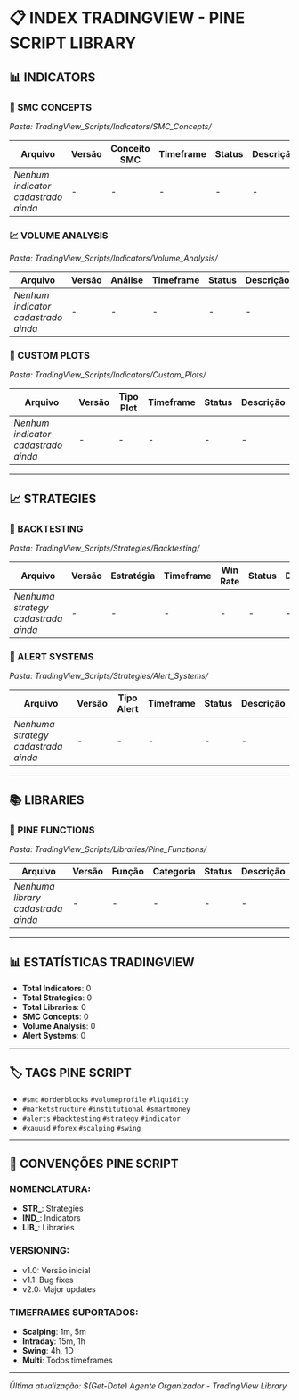 # 📋 INDEX TRADINGVIEW - PINE SCRIPT LIBRARY

## 📊 INDICATORS

### 🎯 SMC CONCEPTS
*Pasta: TradingView_Scripts/Indicators/SMC_Concepts/*

| Arquivo | Versão | Conceito SMC | Timeframe | Status | Descrição |
|---------|--------|--------------|-----------|--------|-----------|
| *Nenhum indicator cadastrado ainda* | - | - | - | - | - |

### 💹 VOLUME ANALYSIS
*Pasta: TradingView_Scripts/Indicators/Volume_Analysis/*

| Arquivo | Versão | Análise | Timeframe | Status | Descrição |
|---------|--------|---------|-----------|--------|-----------|
| *Nenhum indicator cadastrado ainda* | - | - | - | - | - |

### 🎨 CUSTOM PLOTS
*Pasta: TradingView_Scripts/Indicators/Custom_Plots/*

| Arquivo | Versão | Tipo Plot | Timeframe | Status | Descrição |
|---------|--------|-----------|-----------|--------|-----------|
| *Nenhum indicator cadastrado ainda* | - | - | - | - | - |

---

## 📈 STRATEGIES

### 🧪 BACKTESTING
*Pasta: TradingView_Scripts/Strategies/Backtesting/*

| Arquivo | Versão | Estratégia | Timeframe | Win Rate | Status | Descrição |
|---------|--------|------------|-----------|----------|--------|-----------|
| *Nenhuma strategy cadastrada ainda* | - | - | - | - | - | - |

### 🚨 ALERT SYSTEMS
*Pasta: TradingView_Scripts/Strategies/Alert_Systems/*

| Arquivo | Versão | Tipo Alert | Timeframe | Status | Descrição |
|---------|--------|------------|-----------|--------|-----------|
| *Nenhuma strategy cadastrada ainda* | - | - | - | - | - |

---

## 📚 LIBRARIES

### 🔧 PINE FUNCTIONS
*Pasta: TradingView_Scripts/Libraries/Pine_Functions/*

| Arquivo | Versão | Função | Categoria | Status | Descrição |
|---------|--------|--------|-----------|--------|-----------|
| *Nenhuma library cadastrada ainda* | - | - | - | - | - |

---

## 📊 ESTATÍSTICAS TRADINGVIEW
- **Total Indicators**: 0
- **Total Strategies**: 0
- **Total Libraries**: 0
- **SMC Concepts**: 0
- **Volume Analysis**: 0
- **Alert Systems**: 0

---

## 🏷️ TAGS PINE SCRIPT
- `#smc` `#orderblocks` `#volumeprofile` `#liquidity`
- `#marketstructure` `#institutional` `#smartmoney`
- `#alerts` `#backtesting` `#strategy` `#indicator`
- `#xauusd` `#forex` `#scalping` `#swing`

---

## 📝 CONVENÇÕES PINE SCRIPT

### NOMENCLATURA:
- **STR_**: Strategies
- **IND_**: Indicators  
- **LIB_**: Libraries

### VERSIONING:
- v1.0: Versão inicial
- v1.1: Bug fixes
- v2.0: Major updates

### TIMEFRAMES SUPORTADOS:
- **Scalping**: 1m, 5m
- **Intraday**: 15m, 1h
- **Swing**: 4h, 1D
- **Multi**: Todos timeframes

---
*Última atualização: $(Get-Date)*
*Agente Organizador - TradingView Library*